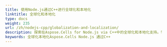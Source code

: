 ```yaml
---
title: 使用Node.js通过C++进行全球化和本地化
linktitle: 全球化和本地化
type: docs
weight: 235
url: /zh/nodejs-cpp/globalization-and-localization/
description: 探索在Aspose.Cells for Node.js via C++中的全球化和本地化支持。学习如何处理格式区域和动态更改格式。
keywords: 全球化本地化Aspose.Cells Node.js 通过C++
---
```

